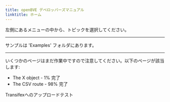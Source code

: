 ```yaml
---
title: openBVE デベロッパーズマニュアル
linktitle: ホーム
---
```


左側にあるメニューの中から、トピックを選択してください。

---

サンプルは 'Examples' フォルダにあります。

---

いくつかのページはまだ作業中ですので注意してください。以下のページが該当します:

- The X object - 1% 完了
- The CSV route - 98% 完了

Transifexへのアップロードテスト